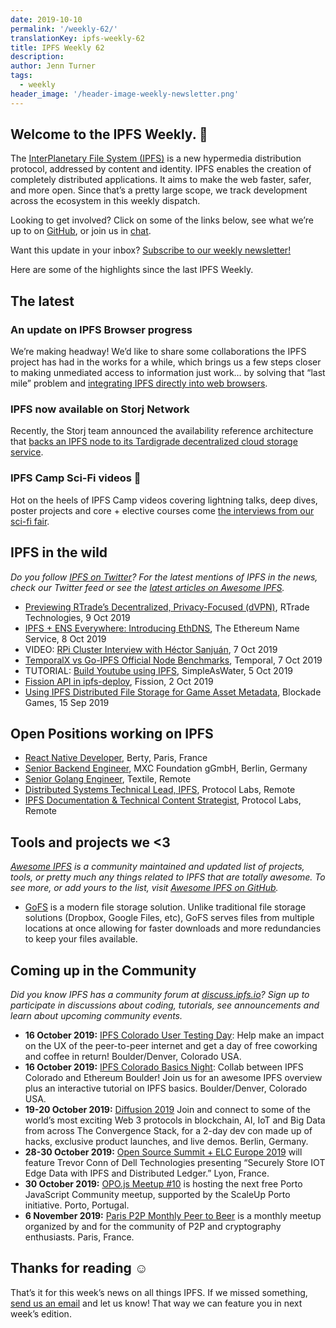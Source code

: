 ```yaml
---
date: 2019-10-10
permalink: '/weekly-62/'
translationKey: ipfs-weekly-62
title: IPFS Weekly 62
description:
author: Jenn Turner
tags:
  - weekly
header_image: '/header-image-weekly-newsletter.png'
---
```


## Welcome to the IPFS Weekly. 👋

The [InterPlanetary File System (IPFS)](https://ipfs.io/) is a new hypermedia distribution protocol, addressed by content and identity. IPFS enables the creation of completely distributed applications. It aims to make the web faster, safer, and more open. Since that’s a pretty large scope, we track development across the ecosystem in this weekly dispatch.

Looking to get involved? Click on some of the links below, see what we’re up to on [GitHub](https://github.com/ipfs), or join us in [chat](https://riot.im/app/#/room/#ipfs:matrix.org).

Want this update in your inbox? [Subscribe to our weekly newsletter!](http://eepurl.com/gL2Pi5)

Here are some of the highlights since the last IPFS Weekly.

## The latest

### An update on IPFS Browser progress

We’re making headway! We’d like to share some collaborations the IPFS project has had in the works for a while, which brings us a few steps closer to making unmediated access to information just work… by solving that “last mile” problem and [integrating IPFS directly into web browsers](https://blog.ipfs.io/2019-10-08-ipfs-browsers-update/).

### IPFS now available on Storj Network

Recently, the Storj team announced the availability reference architecture that [backs an IPFS node to its Tardigrade decentralized cloud storage service](https://www.cryptoninjas.net/2019/10/07/ipfs-now-available-on-storj-network/).

### IPFS Camp Sci-Fi videos 🧬

Hot on the heels of IPFS Camp videos covering lightning talks, deep dives, poster projects and core + elective courses come [the interviews from our sci-fi fair](https://ipfs.io/blog/2019-10-03-ipfs-camp-sci-fi-fair-videos/).

## IPFS in the wild

_Do you follow [IPFS on Twitter](https://twitter.com/IPFSbot)? For the latest mentions of IPFS in the news, check our Twitter feed or see the [latest articles on Awesome IPFS](https://awesome.ipfs.io/articles/)._

- [Previewing RTrade’s Decentralized, Privacy-Focused (dVPN)](https://medium.com/rtrade-technologies/previewing-rtrades-decentralized-privacy-focused-dvpn-35073b683f0c), RTrade Technologies, 9 Oct 2019
- [IPFS + ENS Everywhere: Introducing EthDNS](https://medium.com/the-ethereum-name-service/ethdns-9d56298fa38a), The Ethereum Name Service, 8 Oct 2019
- VIDEO: [RPi Cluster Interview with Héctor Sanjuán](https://www.youtube.com/watch?time_continue=3&v=u0n_pBjTYG8), 7 Oct 2019
- [TemporalX vs Go-IPFS Official Node Benchmarks](https://medium.com/temporal-cloud/temporalx-vs-go-ipfs-official-node-benchmarks-8457037a77cf), Temporal, 7 Oct 2019
- TUTORIAL: [Build Youtube using IPFS](https://simpleaswater.com/ipfs/tutorials/youtube_on_ipfs?ref=twitter_youtube_on_ipfs), SimpleAsWater, 5 Oct 2019
- [Fission API in ipfs-deploy](https://dev.to/fission/fission-api-in-ipfs-deploy-1e1e), Fission, 2 Oct 2019
- [Using IPFS Distributed File Storage for Game Asset Metadata](https://medium.com/blockadegames/using-ipfs-distributed-file-storage-for-game-asset-metadata-aac4478e3063), Blockade Games, 15 Sep 2019

## Open Positions working on IPFS

- [React Native Developer](https://berty.tech/jobs/react-native-developer/), Berty, Paris, France
- [Senior Backend Engineer](https://www.golangprojects.com/golang-go-job-dcr-Senior-Backend-Engineer-Berlin-MXC-Foundation-gGmbH.html), MXC Foundation gGmbH, Berlin, Germany
- [Senior Golang Engineer](https://www.golangprojects.com/golang-go-job-def-Senior-Golang-Engineer-Remote-Textile.html), Textile, Remote
- [Distributed Systems Technical Lead, IPFS](https://jobs.lever.co/protocol/9283f9b0-de64-4e1f-a221-5d02b0202198), Protocol Labs, Remote
- [IPFS Documentation & Technical Content Strategist](https://jobs.lever.co/protocol/e7db2c84-afd7-44a4-9a27-449c751d8289), Protocol Labs, Remote

## Tools and projects we <3

_[Awesome IPFS](https://awesome.ipfs.io/) is a community maintained and updated list of projects, tools, or pretty much any things related to IPFS that are totally awesome. To see more, or add yours to the list, visit [Awesome IPFS on GitHub](https://github.com/ipfs/awesome-ipfs)._

- [GoFS](https://gofs.io/) is a modern file storage solution. Unlike traditional file storage solutions (Dropbox, Google Files, etc), GoFS serves files from multiple locations at once allowing for faster downloads and more redundancies to keep your files available.

## Coming up in the Community

_Did you know IPFS has a community forum at [discuss.ipfs.io](https://discuss.ipfs.io/)? Sign up to participate in discussions about coding, tutorials, see announcements and learn about upcoming community events._

- **16 October 2019:** [IPFS Colorado User Testing Day](https://www.meetup.com/IPFS-Colorado/events/264964856): Help make an impact on the UX of the peer-to-peer internet and get a day of free coworking and coffee in return! Boulder/Denver, Colorado USA.
- **16 October 2019:** [IPFS Colorado Basics Night](https://www.meetup.com/IPFS-Colorado/events/265003484): Collab between IPFS Colorado and Ethereum Boulder! Join us for an awesome IPFS overview plus an interactive tutorial on IPFS basics. Boulder/Denver, Colorado USA.
- **19-20 October 2019:** [Diffusion 2019](https://diffusion.events/) Join and connect to some of the world’s most exciting Web 3 protocols in blockchain, AI, IoT and Big Data from across The Convergence Stack, for a 2-day dev con made up of hacks, exclusive product launches, and live demos. Berlin, Germany.
- **28-30 October 2019:** [Open Source Summit + ELC Europe 2019](https://osseu19.sched.com/event/TLD8) will feature Trevor Conn of Dell Technologies presenting “Securely Store IOT Edge Data with IPFS and Distributed Ledger.” Lyon, France.
- **30 October 2019:** [OPO.js Meetup #10](https://www.meetup.com/opo-js/events/265502030/) is hosting the next free Porto JavaScript Community meetup, supported by the ScaleUp Porto initiative. Porto, Portugal.
- **6 November 2019:** [Paris P2P Monthly Peer to Beer](https://p2p.paris/en/event/monthly-3/) is a monthly meetup organized by and for the community of P2P and cryptography enthusiasts. Paris, France.

## Thanks for reading ☺️

That’s it for this week’s news on all things IPFS. If we missed something, [send us an email](mailto:newsletter@ipfs.io) and let us know! That way we can feature you in next week’s edition.
